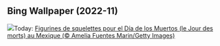 ## Bing Wallpaper (2022-11)
![](https://www.bing.com/th?id=OHR.Calacas_FR-FR4752711220_UHD.jpg&w=1000)Today: [Figurines de squelettes pour el Día de los Muertos (le Jour des morts) au Mexique (© Amelia Fuentes Marin/Getty Images)](https://www.bing.com/th?id=OHR.Calacas_FR-FR4752711220_UHD.jpg)